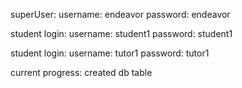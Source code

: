 superUser:
username: endeavor
password: endeavor

student login:
username: student1
password: student1

student login:
username: tutor1
password: tutor1

current progress:
created db table